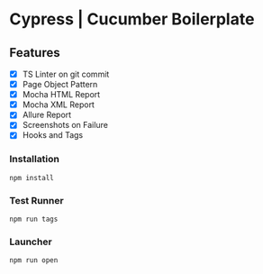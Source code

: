 # Cypress | Cucumber Boilerplate

## Features
- [x] TS Linter on git commit
- [x] Page Object Pattern
- [x] Mocha HTML Report
- [x] Mocha XML Report
- [x] Allure Report
- [x] Screenshots on Failure
- [x] Hooks and Tags

### Installation
```
npm install
```

### Test Runner
```
npm run tags
```

### Launcher
```
npm run open
```